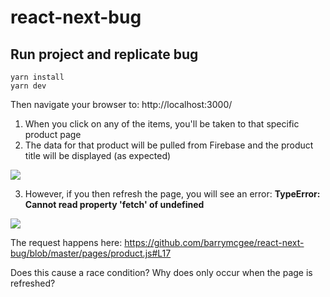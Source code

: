 # react-next-bug

## Run project and replicate bug

```
yarn install
yarn dev
```

Then navigate your browser to: http://localhost:3000/

1. When you click on any of the items, you'll be taken to that specific product page
2. The data for that product will be pulled from Firebase and the product title will be displayed (as expected)

![](https://d2ffutrenqvap3.cloudfront.net/items/1M1n0T2O0f1g1z2F450u/Screen%20Shot%202018-01-23%20at%2010.24.34.png?v=341f1f1b "")

3. However, if you then refresh the page, you will see an error: **TypeError: Cannot read property 'fetch' of undefined**

![](https://d2ffutrenqvap3.cloudfront.net/items/3P1J0M2s0B1q0w0b3V13/Screen%20Shot%202018-01-23%20at%2010.24.45.png?v=76973589 "")

The request happens here: https://github.com/barrymcgee/react-next-bug/blob/master/pages/product.js#L17

Does this cause a race condition? Why does only occur when the page is refreshed?

